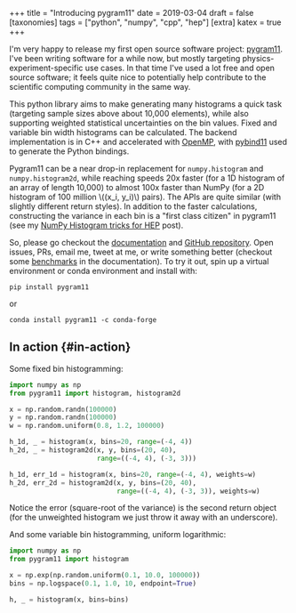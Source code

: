 +++
title = "Introducing pygram11"
date = 2019-03-04
draft = false
[taxonomies]
tags = ["python", "numpy", "cpp", "hep"]
[extra]
katex = true
+++

I'm very happy to release my first open source software project:
[pygram11](https://github.com/douglasdavis/pygram11). I've been writing software for a while now, but mostly
targeting physics-experiment-specific use cases. In that time I've
used a lot free and open source software; it feels quite nice to
potentially help contribute to the scientific computing community in
the same way.

This python library aims to make generating many histograms a quick
task (targeting sample sizes above about 10,000 elements), while also
supporting weighted statistical uncertainties on the bin values. Fixed
and variable bin width histograms can be calculated. The backend
implementation is in C++ and accelerated with [OpenMP](https://www.openmp.org/), with [pybind11](https://github.com/pybind/pybind11)
used to generate the Python bindings.

Pygram11 can be a near drop-in replacement for `numpy.histogram` and
`numpy.histogram2d`, while reaching speeds 20x faster (for a 1D
histogram of an array of length 10,000) to almost 100x faster than
NumPy (for a 2D histogram of 100 million \\((x\_i, y\_i)\\) pairs). The APIs
are quite similar (with slightly different return styles). In addition
to the faster calculations, constructing the variance in each bin is a
"first class citizen" in pygram11 (see my [NumPy Histogram tricks for
HEP](@/blog/numpy-histograms.md) post).

So, please go checkout the [documentation](https://pygram11.readthedocs.io/) and [GitHub repository](https://github.com/douglasdavis/pygram11). Open
issues, PRs, email me, tweet at me, or write something better
(checkout some [benchmarks](https://pygram11.readthedocs.io/en/stable/bench.html) in the documentation). To try it out, spin
up a virtual environment or conda environment and install with:

```
pip install pygram11
```

or

```
conda install pygram11 -c conda-forge
```


## In action {#in-action}

Some fixed bin histogramming:

```python
import numpy as np
from pygram11 import histogram, histogram2d

x = np.random.randn(100000)
y = np.random.randn(100000)
w = np.random.uniform(0.8, 1.2, 100000)

h_1d, _ = histogram(x, bins=20, range=(-4, 4))
h_2d, _ = histogram2d(x, y, bins=(20, 40),
                      range=((-4, 4), (-3, 3)))

h_1d, err_1d = histogram(x, bins=20, range=(-4, 4), weights=w)
h_2d, err_2d = histogram2d(x, y, bins=(20, 40),
                           range=((-4, 4), (-3, 3)), weights=w)
```

Notice the error (square-root of the variance) is the second
return object (for the unweighted histogram we just throw it away
with an underscore).

And some variable bin histogramming, uniform logarithmic:

```python
import numpy as np
from pygram11 import histogram

x = np.exp(np.random.uniform(0.1, 10.0, 100000))
bins = np.logspace(0.1, 1.0, 10, endpoint=True)

h, _ = histogram(x, bins=bins)
```
